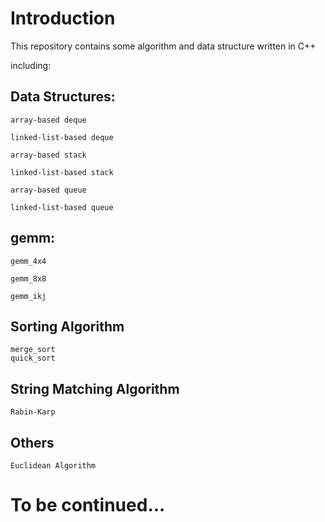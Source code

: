 # Introduction #
This repository contains some algorithm and data structure written in C++

including:

## Data Structures: ## 

    array-based deque

    linked-list-based deque

    array-based stack

    linked-list-based stack

    array-based queue

    linked-list-based queue

## gemm: ##
    
    gemm_4x4

    gemm_8x8

    gemm_ikj

## Sorting Algorithm ##    

    merge_sort
    quick_sort

## String Matching Algorithm ##

    Rabin-Karp    

## Others ##
    
    Euclidean Algorithm


# To be continued... #